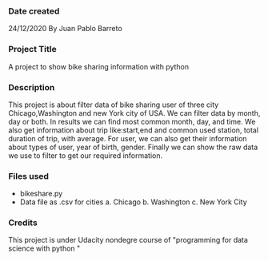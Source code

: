 ### Date created
24/12/2020 By Juan Pablo Barreto

### Project Title
A project to show bike sharing information with python

### Description
This project is about filter data of bike sharing user of three city Chicago,Washington and new York city of USA. We can filter data by month, day or both. In results we can find most common month, day, and time. We also get information about trip like:start,end and common used station, total duration of trip, with average. For user, we can also get their information about types of user, year of birth, gender. Finally we can show the raw data we use to filter to get our required information.

### Files used
- bikeshare.py
- Data file as .csv for cities a. Chicago b. Washington c. New York City

### Credits
This project is under Udacity nondegre course of "programming for data science with python "
